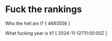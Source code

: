 # Fuck the rankings

Who the hell am I?
{ 4693556 }

What fucking year is it?
[ 2024-11-12T11:00:00Z ]
